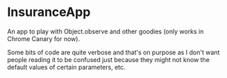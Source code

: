 InsuranceApp
============

An app to play with Object.observe and other goodies (only works in Chrome Canary for now).

Some bits of code are quite verbose and that's on purpose as I don't want people reading it to be confused just because they might not know the default values of certain parameters, etc. 
